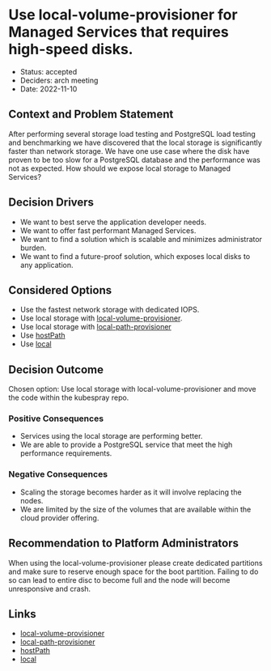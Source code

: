 # Use local-volume-provisioner for Managed Services that requires high-speed disks.

* Status: accepted
* Deciders: arch meeting
* Date: 2022-11-10

## Context and Problem Statement

After performing several storage load testing and PostgreSQL load testing and benchmarking we have discovered that the local storage is significantly faster than network storage.
We have one use case where the disk have proven to be too slow for a PostgreSQL database and the performance was not as expected.
How should we expose local storage to Managed Services?

## Decision Drivers

* We want to best serve the application developer needs.
* We want to offer fast performant Managed Services.
* We want to find a solution which is scalable and minimizes administrator burden.
* We want to find a future-proof solution, which exposes local disks to any application.

## Considered Options

* Use the fastest network storage with dedicated IOPS.
* Use local storage with [local-volume-provisioner](https://github.com/kubernetes-sigs/sig-storage-local-static-provisioner).
* Use local storage with [local-path-provisioner](https://github.com/rancher/local-path-provisioner)
* Use [hostPath](https://kubernetes.io/docs/concepts/storage/volumes/#hostpath)
* Use [local](https://kubernetes.io/docs/concepts/storage/volumes/#local)

## Decision Outcome

Chosen option: Use local storage with local-volume-provisioner and move the code within the kubespray repo.

### Positive Consequences

* Services using the local storage are performing better.
* We are able to provide a PostgreSQL service that meet the high performance requirements.

### Negative Consequences

* Scaling the storage becomes harder as it will involve replacing the nodes.
* We are limited by the size of the volumes that are available within the cloud provider offering.

## Recommendation to Platform Administrators

When using the local-volume-provisioner please create dedicated partitions and make sure to reserve enough space for the boot partition. Failing to do so can lead to entire disc to become full and the node will become unresponsive and crash.

## Links

* [local-volume-provisioner](https://github.com/kubernetes-sigs/sig-storage-local-static-provisioner/tree/v2.5.0)
* [local-path-provisioner](https://github.com/rancher/local-path-provisioner)
* [hostPath](https://kubernetes.io/docs/concepts/storage/volumes/#hostpath)
* [local](https://kubernetes.io/docs/concepts/storage/volumes/#local)
